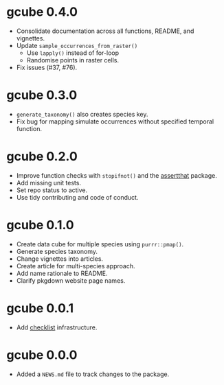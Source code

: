 # gcube 0.4.0

*	Consolidate documentation across all functions, README, and vignettes.
* Update `sample_occurrences_from_raster()`
  - Use `lapply()` instead of for-loop
  - Randomise points in raster cells.
* Fix issues (#37, #76).

# gcube 0.3.0

*	`generate_taxonomy()` also creates species key.
*	Fix bug for mapping simulate occurrences without specified temporal function.

# gcube 0.2.0

*	Improve function checks with `stopifnot()` and the [assertthat](https://CRAN.R-project.org/package=assertthat) package.
*	Add missing unit tests.
*	Set repo status to active.
* Use tidy contributing and code of conduct.

# gcube 0.1.0

* Create data cube for multiple species using `purrr::pmap()`.
* Generate species taxonomy.
* Change vignettes into articles.
* Create article for multi-species approach.
* Add name rationale to README.
* Clarify pkgdown website page names.

# gcube 0.0.1

* Add [checklist](https://inbo.github.io/checklist/) infrastructure.

# gcube 0.0.0

* Added a `NEWS.md` file to track changes to the package.
